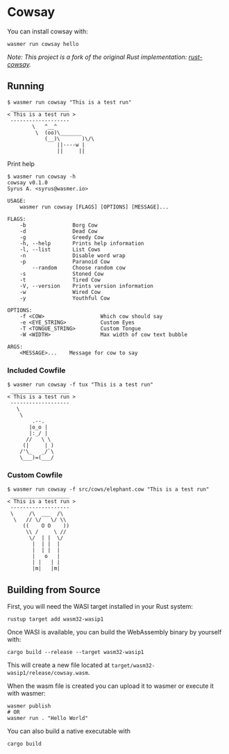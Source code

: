 # Cowsay

You can install cowsay with:

```shell
wasmer run cowsay hello
```

*Note: This project is a fork of the original Rust implementation: [rust-cowsay](https://github.com/msmith491/rust-cowsay).*

## Running

```shell
$ wasmer run cowsay "This is a test run"
 ___________________
< This is a test run >
 -------------------
        \   ^__^
         \  (oo)\_______
            (__)\       )\/\
                ||----w |
                ||     ||
```

Print help

```shell
$ wasmer run cowsay -h
cowsay v0.1.0
Syrus A. <syrus@wasmer.io>

USAGE:
    wasmer run cowsay [FLAGS] [OPTIONS] [MESSAGE]...

FLAGS:
    -b               Borg Cow
    -d               Dead Cow
    -g               Greedy Cow
    -h, --help       Prints help information
    -l, --list       List Cows
    -n               Disable word wrap
    -p               Paranoid Cow
        --random     Choose random cow
    -s               Stoned Cow
    -t               Tired Cow
    -V, --version    Prints version information
    -w               Wired Cow
    -y               Youthful Cow

OPTIONS:
    -f <COW>                  Which cow should say
    -e <EYE_STRING>           Custom Eyes
    -T <TONGUE_STRING>        Custom Tongue
    -W <WIDTH>                Max width of cow text bubble

ARGS:
    <MESSAGE>...    Message for cow to say
```


### Included Cowfile

```shell
$ wasmer run cowsay -f tux "This is a test run"
 ___________________
< This is a test run >
 -------------------
   \
    \
        .--.
       |o_o |
       |:_/ |
      //   \ \
     (|     | )
    /'\_   _/`\
    \___)=(___/
```

### Custom Cowfile

```shell
$ wasmer run cowsay -f src/cows/elephant.cow "This is a test run"
 ___________________
< This is a test run >
 -------------------
 \     /\  ___  /\
  \   // \/   \/ \\
     ((    O O    ))
      \\ /     \ //
       \/  | |  \/
        |  | |  |
        |  | |  |
        |   o   |
        | |   | |
        |m|   |m|
```

## Building from Source

First, you will need the WASI target installed in your Rust system:

```shell
rustup target add wasm32-wasip1
```

Once WASI is available, you can build the WebAssembly binary by yourself with:

```shell
cargo build --release --target wasm32-wasip1
```

This will create a new file located at `target/wasm32-wasip1/release/cowsay.wasm`.

When the wasm file is created you can upload it to wasmer or execute it with wasmer:

```shell
wasmer publish
# OR
wasmer run . "Hello World"
```

You can also build a native executable with

```shell
cargo build
```
